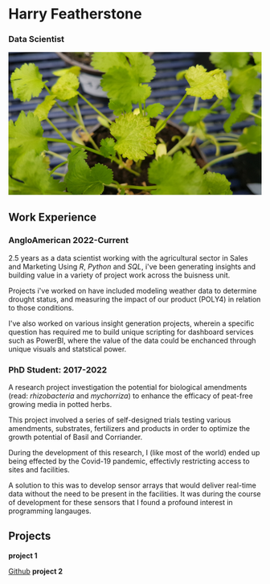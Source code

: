 



# Harry Featherstone
### Data Scientist



![image](img1.jpg)

## Work Experience

### AngloAmerican 2022-Current

2.5 years as a data scientist working with the agricultural sector in Sales and Marketing
Using *R*, *Python* and *SQL*, i've been generating insights and building value in a variety of project work across the buisness unit.

Projects i've worked on have included modeling weather data to determine drought status, and measuring the impact of our product (POLY4) in relation to those conditions.

I've also worked on various insight generation projects, wherein a specific question has required me to build unique scripting for dashboard services such as PowerBI, where the value of the data could be enchanced through unique visuals and statstical power.

### PhD Student: 2017-2022

A research project investigation the potential for biological amendments (read: *rhizobacteria* and *mychorriza*) to enhance the efficacy of peat-free growing media in potted herbs.

This project involved a series of self-designed trials testing various amendments, substrates, fertilizers and products in order to optimize the growth potential of Basil and Corriander.

During the development of this research, I (like most of the world) ended up being effected by the Covid-19 pandemic, effectivly restricting access to sites and facilities.

A solution to this was to develop sensor arrays that would deliver real-time data without the need to be present in the facilities. It was during the course of development for these sensors that I found a profound interest in programming langauges.



## Projects
**project 1**

[Github](https://github.com/HGfeatherz/HGfeatherz.github.io/tree/main/phd_test.ipynb)
**project 2**